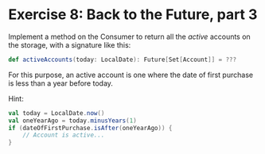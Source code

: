 # Exercise 8: Back to the Future, part 3

Implement a method on the Consumer to return all the *active* accounts on the storage, with a signature like this:

```scala
def activeAccounts(today: LocalDate): Future[Set[Account]] = ???
```

For this purpose, an active account is one where the date of first purchase is less than a year before today.

Hint:
```scala
val today = LocalDate.now()
val oneYearAgo = today.minusYears(1)
if (dateOfFirstPurchase.isAfter(oneYearAgo)) {
    // Account is active...
}
```


